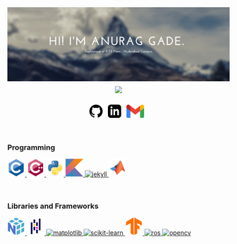 <img align="right" src="Banner1.png" width="1000" />
<h1 align="center">
  <a href="https://git.io/typing-svg">
    <img src="https://readme-typing-svg.herokuapp.com/?width=450&lines=Deep+Learning+Enthusiast;Robotics+Enthusiast&center=true&size=30">
  </a>
</h1>
<p align="center">
<a href="https://github.com/Anurag-Gade" target="_blank"><img height="30" src="https://github.com/Anurag-Gade/Anurag-Gade/blob/main/iconmonstr-github-1.svg"></a>&nbsp;&nbsp;
<a href="https://www.linkedin.com/in/anurag-gade-948071205/" target="_blank"><img height="30" src="https://github.com/Anurag-Gade/Anurag-Gade/blob/main/logos/iconmonstr-linkedin-3.svg"></a>&nbsp;&nbsp;
<a href = "mailto: emailanurag1@gmail.com" target="_blank"><img height="30" src="https://github.com/Anurag-Gade/Anurag-Gade/blob/main/logos/Gmail_icon_(2020).svg.png"></a>&nbsp;&nbsp;
</p>
<br>

<h3 align="left">Programming</h3>
<a href="https://www.cprogramming.com/" target="_blank"> <img src="https://github.com/devicons/devicon/blob/master/icons/c/c-original.svg" alt="c" width="40" height="40"/> </a> 
<a href="https://en.cppreference.com/w/" target="_blank"> <img src="https://github.com/devicons/devicon/blob/master/icons/cplusplus/cplusplus-original.svg" alt="cplusplus" width="40" height="40"/> </a> 
<a href="https://www.python.org" target="_blank"> <img src="https://github.com/devicons/devicon/blob/master/icons/python/python-original.svg" alt="python" width="40" height="40"/> </a>
<a href="https://kotlinlang.org/" target="_blank"> <img src="https://github.com/devicons/devicon/blob/master/icons/kotlin/kotlin-original.svg" alt="kotlin" width="40" height="40"/> </a>
<a href="https://jekyllrb.com/" target="_blank"> <img src="https://www.vectorlogo.zone/logos/jekyllrb/jekyllrb-icon.svg" alt="jekyll" width="40" height="40"/> </a> 
<a href="https://www.mathworks.com/" target="_blank"> <img src="https://github.com/devicons/devicon/blob/master/icons/matlab/matlab-original.svg" alt="matlab" width="40" height="40"/> <a>
</p>
<br>
  
 <h3 align="left">Libraries and Frameworks</h3>
<a href="https://numpy.org/" target="_blank"> <img src="https://github.com/devicons/devicon/blob/master/icons/numpy/numpy-original.svg" alt="numpy" width="40" height="40"/> </a> 
<a href="https://pandas.pydata.org/" target="_blank"> <img src="https://github.com/devicons/devicon/blob/master/icons/pandas/pandas-original.svg" alt="pandas" width="40" height="40"/> </a> 
<a href="https://matplotlib.org/stable/index.html" target="_blank"> <img src="https://matplotlib.org/stable/_images/sphx_glr_logos2_001.png" alt="matplotlib" width="40" height="40"/> </a>
<a href="https://scikit-learn.org/stable/index.html/" target="_blank"> <img src="https://upload.wikimedia.org/wikipedia/commons/0/05/Scikit_learn_logo_small.svg" alt="scikit-learn" width="40" height="40"/> </a>
<a href="https://www.tensorflow.org/" target="_blank"> <img src="https://github.com/devicons/devicon/blob/master/icons/tensorflow/tensorflow-original.svg" alt="tensorflow" width="40" height="40"/> </a> 
<a href="http://wiki.ros.org/ROS/Tutorials" target="_blank"> <img src="https://upload.wikimedia.org/wikipedia/commons/b/bb/Ros_logo.svg" alt="ros" width="40" height="40"/> <a>
<a href="https://opencv.org/" target="_blank"> <img src="https://opencv.org/wp-content/uploads/2020/07/OpenCV_logo_no_text-1.svg" alt="opencv" width="40" height="40"/> <a>
 </p>
 <br>
<!--
**Anurag-Gade/Anurag-Gade** is a ✨ _special_ ✨ repository because its `README.md` (this file) appears on your GitHub profile.

Here are some ideas to get you started:

- 🔭 I’m currently working on ...
- 🌱 I’m currently learning ...
- 👯 I’m looking to collaborate on ...
- 🤔 I’m looking for help with ...
- 💬 Ask me about ...
- 📫 How to reach me: ...
- 😄 Pronouns: ...
- ⚡ Fun fact: ...
-->
